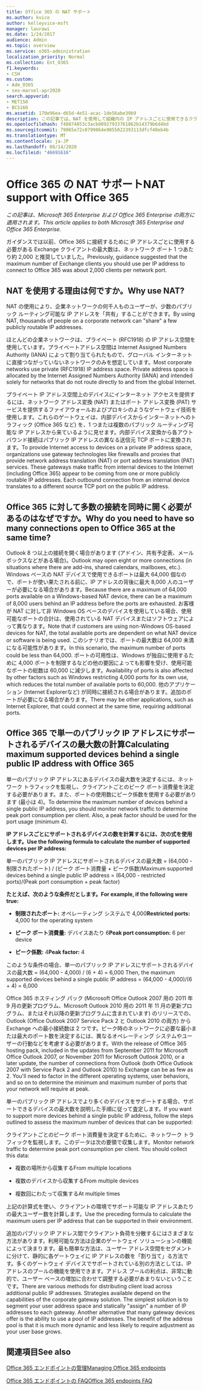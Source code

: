```yaml
---
title: Office 365 の NAT サポート
ms.author: kvice
author: kelleyvice-msft
manager: laurawi
ms.date: 1/24/2017
audience: Admin
ms.topic: overview
ms.service: o365-administration
localization_priority: Normal
ms.collection: Ent_O365
f1.keywords:
- CSH
ms.custom:
- Adm_O365
- seo-marvel-apr2020
search.appverid:
- MET150
- BCS160
ms.assetid: 170e96ea-d65d-4e51-acac-1de56abe39b9
description: この記事では、NAT を使用して組織内の IP アドレスごとに使用できるクライアント数を概算する方法の詳細を示します。
ms.openlocfilehash: f48874853c3acb80927933761862b14379b6d4bd
ms.sourcegitcommit: 79065e72c0799064e9055022393113dfcf40eb4b
ms.translationtype: MT
ms.contentlocale: ja-JP
ms.lasthandoff: 08/14/2020
ms.locfileid: "46691616"
---
```

# <a name="nat-support-with-office-365"></a><span data-ttu-id="bf8a5-103">Office 365 の NAT サポート</span><span class="sxs-lookup"><span data-stu-id="bf8a5-103">NAT support with Office 365</span></span>

<span data-ttu-id="bf8a5-104">*この記事は、Microsoft 365 Enterprise および Office 365 Enterprise の両方に適用されます。*</span><span class="sxs-lookup"><span data-stu-id="bf8a5-104">*This article applies to both Microsoft 365 Enterprise and Office 365 Enterprise.*</span></span>

<span data-ttu-id="bf8a5-105">ガイダンスでは以前、Office 365 に接続するために IP アドレスごとに使用する必要がある Exchange クライアントの最大数は、ネットワーク ポート 1 つあたり約 2,000 と推奨していました。</span><span class="sxs-lookup"><span data-stu-id="bf8a5-105">Previously, guidance suggested that the maximum number of Exchange clients you should use per IP address to connect to Office 365 was about 2,000 clients per network port.</span></span>
  
## <a name="why-use-nat"></a><span data-ttu-id="bf8a5-106">NAT を使用する理由は何ですか。</span><span class="sxs-lookup"><span data-stu-id="bf8a5-106">Why use NAT?</span></span>

<span data-ttu-id="bf8a5-107">NAT の使用により、企業ネットワークの何千人ものユーザーが、少数のパブリック ルーティング可能な IP アドレスを「共有」することができます。</span><span class="sxs-lookup"><span data-stu-id="bf8a5-107">By using NAT, thousands of people on a corporate network can "share" a few publicly routable IP addresses.</span></span>
  
<span data-ttu-id="bf8a5-p101">ほとんどの企業ネットワークは、プライベート (RFC1918) の IP アドレス空間を使用しています。プライベートアドレス空間は Internet Assigned Numbers Authority (IANA) によって割り当てられたもので、グローバル インターネットに直接つながっていないネットワークのみを想定しています。</span><span class="sxs-lookup"><span data-stu-id="bf8a5-p101">Most corporate networks use private (RFC1918) IP address space. Private address space is allocated by the Internet Assigned Numbers Authority (IANA) and intended solely for networks that do not route directly to and from the global Internet.</span></span>
  
<span data-ttu-id="bf8a5-p102">プライベート IP アドレス空間上のデバイスにインターネット アクセスを提供するには、ネットワーク アドレス変換 (NAT) またはポート アドレス変換 (PAT) サービスを提供するファイアウォールおよびプロキシのようなゲートウェイ技術を使用します。これらのゲートウェイは、内部デバイスからインターネットへのトラフィック (Office 365 など) を、1 つまたは複数のパブリック ルーティング可能な IP アドレスから来ているように見せます。内部デバイス変換から各アウトバウンド接続はパブリック IP アドレスの異なる送信元 TCP ポートに変換されます。</span><span class="sxs-lookup"><span data-stu-id="bf8a5-p102">To provide Internet access to devices on a private IP address space, organizations use gateway technologies like firewalls and proxies that provide network address translation (NAT) or port address translation (PAT) services. These gateways make traffic from internal devices to the Internet (including Office 365) appear to be coming from one or more publicly routable IP addresses. Each outbound connection from an internal device translates to a different source TCP port on the public IP address.</span></span> 
  
## <a name="why-do-you-need-to-have-so-many-connections-open-to-office-365-at-the-same-time"></a><span data-ttu-id="bf8a5-113">Office 365 に対して多数の接続を同時に開く必要があるのはなぜですか。</span><span class="sxs-lookup"><span data-stu-id="bf8a5-113">Why do you need to have so many connections open to Office 365 at the same time?</span></span>

<span data-ttu-id="bf8a5-114">Outlook 8 つ以上の接続を開く場合があります (アドイン、共有予定表、メールボックスなどがある場合)。</span><span class="sxs-lookup"><span data-stu-id="bf8a5-114">Outlook may open eight or more connections (in situations where there are add-ins, shared calendars, mailboxes, etc.).</span></span> <span data-ttu-id="bf8a5-115">Windows ベースの NAT デバイスで使用できるポートは最大 64,000 個なので、ポートが使い果たされる前に、IP アドレスの背後に最大 8,000 人のユーザーが必要になる場合があります。</span><span class="sxs-lookup"><span data-stu-id="bf8a5-115">Because there are a maximum of 64,000 ports available on a Windows-based NAT device, there can be a maximum of 8,000 users behind an IP address before the ports are exhausted.</span></span> <span data-ttu-id="bf8a5-116">お客様が NAT に対して非 Windows OS ベースのデバイスを使用している場合、使用可能なポートの合計は、使用されている NAT デバイスまたはソフトウェアによって異なります。</span><span class="sxs-lookup"><span data-stu-id="bf8a5-116">Note that if customers are using non-Windows OS-based devices for NAT, the total available ports are dependent on what NAT device or software is being used.</span></span> <span data-ttu-id="bf8a5-117">このシナリオでは、ポートの最大数は 64,000 未満になる可能性があります。</span><span class="sxs-lookup"><span data-stu-id="bf8a5-117">In this scenario, the maximum number of ports could be less than 64,000.</span></span> <span data-ttu-id="bf8a5-118">ポートの可用性は、Windows が独自に使用するために 4,000 ポートを制限するなどの他の要因によっても影響を受け、使用可能なポートの総数は 60,000 に減少します。</span><span class="sxs-lookup"><span data-stu-id="bf8a5-118">Availability of ports is also affected by other factors such as Windows restricting 4,000 ports for its own use, which reduces the total number of available ports to 60,000.</span></span> <span data-ttu-id="bf8a5-119">他のアプリケーション (Internet Explorerなど) が同時に接続される場合があります。追加のポートが必要になる場合があります。</span><span class="sxs-lookup"><span data-stu-id="bf8a5-119">There may be other applications, such as Internet Explorer, that could connect at the same time, requiring additional ports.</span></span>
  
## <a name="calculating-maximum-supported-devices-behind-a-single-public-ip-address-with-office-365"></a><span data-ttu-id="bf8a5-120">Office 365 で単一のパブリック IP アドレスにサポートされるデバイスの最大数の計算</span><span class="sxs-lookup"><span data-stu-id="bf8a5-120">Calculating maximum supported devices behind a single public IP address with Office 365</span></span>

<span data-ttu-id="bf8a5-p104">単一のパブリック IP アドレスにあるデバイスの最大数を決定するには、ネットワーク トラフィックを監視し、クライアントごとのピーク ポート消費量を決定する必要があります。また、ポートの使用数にピーク係数を使用する必要があります (最小は 4)。</span><span class="sxs-lookup"><span data-stu-id="bf8a5-p104">To determine the maximum number of devices behind a single public IP address, you should monitor network traffic to determine peak port consumption per client. Also, a peak factor should be used for the port usage (minimum 4).</span></span> 
  
 <span data-ttu-id="bf8a5-123">**IP アドレスごとにサポートされるデバイスの数を計算するには、次の式を使用します。**</span><span class="sxs-lookup"><span data-stu-id="bf8a5-123">**Use the following formula to calculate the number of supported devices per IP address:**</span></span>
  
<span data-ttu-id="bf8a5-124">単一のパブリック IP アドレスにサポートされるデバイスの最大数 = (64,000 - 制限されたポート) / (ピーク ポート消費量 + ピーク係数)</span><span class="sxs-lookup"><span data-stu-id="bf8a5-124">Maximum supported devices behind a single public IP address = (64,000 - restricted ports)/(Peak port consumption + peak factor)</span></span>
  
 <span data-ttu-id="bf8a5-125">**たとえば、次のような条件だとします。**</span><span class="sxs-lookup"><span data-stu-id="bf8a5-125">**For example, if the following were true:**</span></span>
  
- <span data-ttu-id="bf8a5-126">**制限されたポート:** オペレーティング システムで 4,000</span><span class="sxs-lookup"><span data-stu-id="bf8a5-126">**Restricted ports:** 4,000 for the operating system</span></span>

- <span data-ttu-id="bf8a5-127">**ピーク ポート消費量:** デバイスあたり 6</span><span class="sxs-lookup"><span data-stu-id="bf8a5-127">**Peak port consumption:** 6 per device</span></span>

- <span data-ttu-id="bf8a5-128">**ピーク係数:** 4</span><span class="sxs-lookup"><span data-stu-id="bf8a5-128">**Peak factor:** 4</span></span>

<span data-ttu-id="bf8a5-129">このような条件の場合、単一のパブリック IP アドレスにサポートされるデバイスの最大数 = (64,000 - 4,000) / (6 + 4) = 6,000 </span><span class="sxs-lookup"><span data-stu-id="bf8a5-129">Then, the maximum supported devices behind a single public IP address = (64,000 - 4,000)/(6 + 4) = 6,000</span></span>
  
<span data-ttu-id="bf8a5-p105">Office 365 ホスティング パック (Microsoft Office Outlook 2007 用の 2011 年 9 月の更新プログラム、Microsoft Outlook 2010 用の 2011 年 11 月の更新プログラム、またはそれ以降の更新プログラムに含まれています) のリリースでの、Outlook (Office Outlook 2007 Service Pack 2 と Outlook 2010 の両方) から Exchange への最小接続数は 2 つです。ピーク時のネットワークに必要な最小または最大のポート数を決定するには、異なるオペレーティング システムやユーザーの行動などを考慮する必要があります。</span><span class="sxs-lookup"><span data-stu-id="bf8a5-p105">With the release of Office 365 hosting pack, included in the updates from September 2011 for Microsoft Office Outlook 2007, or November 2011 for Microsoft Outlook 2010, or a later update, the number of connections from Outlook (both Office Outlook 2007 with Service Pack 2 and Outlook 2010) to Exchange can be as few as 2. You'll need to factor in the different operating systems, user behaviors, and so on to determine the minimum and maximum number of ports that your network will require at peak.</span></span>
  
<span data-ttu-id="bf8a5-132">単一のパブリック IP アドレスでより多くのデバイスをサポートする場合、サポートできるデバイスの最大数を説明した手順に従って査定します。</span><span class="sxs-lookup"><span data-stu-id="bf8a5-132">If you want to support more devices behind a single public IP address, follow the steps outlined to assess the maximum number of devices that can be supported:</span></span>
  
<span data-ttu-id="bf8a5-p106">クライアントごとのピーク ポート消費量を決定するために、ネットワーク トラフィックを監視します。このデータは次の要領で収集します。</span><span class="sxs-lookup"><span data-stu-id="bf8a5-p106">Monitor network traffic to determine peak port consumption per client. You should collect this data:</span></span>
  
- <span data-ttu-id="bf8a5-135">複数の場所から収集する</span><span class="sxs-lookup"><span data-stu-id="bf8a5-135">From multiple locations</span></span>
    
- <span data-ttu-id="bf8a5-136">複数のデバイスから収集する</span><span class="sxs-lookup"><span data-stu-id="bf8a5-136">From multiple devices</span></span>
    
- <span data-ttu-id="bf8a5-137">複数回にわたって収集する</span><span class="sxs-lookup"><span data-stu-id="bf8a5-137">At multiple times</span></span>
    
<span data-ttu-id="bf8a5-138">上記の計算式を使い、クライアントの環境でサポート可能な IP アドレスあたりの最大ユーザー数を計算します。</span><span class="sxs-lookup"><span data-stu-id="bf8a5-138">Use the preceding formula to calculate the maximum users per IP address that can be supported in their environment.</span></span>
  
<span data-ttu-id="bf8a5-p107">追加のパブリック IP アドレス間でクライアント負荷を分散するにはさまざまな方法があります。利用可能な方法は企業のゲートウェイ ソリューションの機能によって決まります。最も簡単な方法は、ユーザー アドレス空間をセグメントに分けて、静的に各ゲートウェイに IP アドレスの数を「割り当て」る方法です。多くのゲートウェイ デバイスでサポートされている別の方法としては、IP アドレスのプールの機能を使用できます。アドレス プールの利点は、非常に動的で、ユーザー ベースの増加に合わせて調整する必要があまりないということです。</span><span class="sxs-lookup"><span data-stu-id="bf8a5-p107">There are various methods for distributing client load across additional public IP addresses. Strategies available depend on the capabilities of the corporate gateway solution. The simplest solution is to segment your user address space and statically "assign" a number of IP addresses to each gateway. Another alternative that many gateway devices offer is the ability to use a pool of IP addresses. The benefit of the address pool is that it is much more dynamic and less likely to require adjustment as your user base grows.</span></span>
  
## <a name="see-also"></a><span data-ttu-id="bf8a5-144">関連項目</span><span class="sxs-lookup"><span data-stu-id="bf8a5-144">See also</span></span>

[<span data-ttu-id="bf8a5-145">Office 365 エンドポイントの管理</span><span class="sxs-lookup"><span data-stu-id="bf8a5-145">Managing Office 365 endpoints</span></span>](https://support.office.com/article/99cab9d4-ef59-4207-9f2b-3728eb46bf9a)
  
[<span data-ttu-id="bf8a5-146">Office 365 エンドポイントの FAQ</span><span class="sxs-lookup"><span data-stu-id="bf8a5-146">Office 365 endpoints FAQ</span></span>](https://support.office.com/article/d4088321-1c89-4b96-9c99-54c75cae2e6d)
